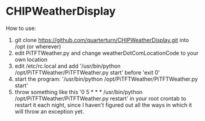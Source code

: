 # CHIPWeatherDisplay

How to use:
  1. git clone https://github.com/quarterturn/CHIPWeatherDisplay.git into /opt (or wherever)
  2. edit PiTFTWeather.py and change weatherDotComLocationCode to your own location
  3. edit /etc/rc.local and add '/usr/bin/python /opt/PiTFTWeather/PiTFTWeather.py start' before 'exit 0'
  4. start the program: '/usr/bin/python /opt/PiTFTWeather/PiTFTWeather.py start'
  5. throw something like this '0 5 * * * /usr/bin/python /opt/PiTFTWeather/PiTFTWeather.py restart' in your root crontab to restart it each night, since I haven't figured out all the ways in which it will throw an exception yet.
